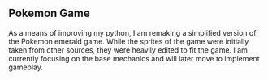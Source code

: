 ## Pokemon Game

As a means of improving my python, I am remaking a simplified version of the Pokemon emerald game.
While the sprites of the game were initially taken from other sources, they were heavily edited to fit the game. 
I am currently focusing on the base mechanics and will later move to implement gameplay.
